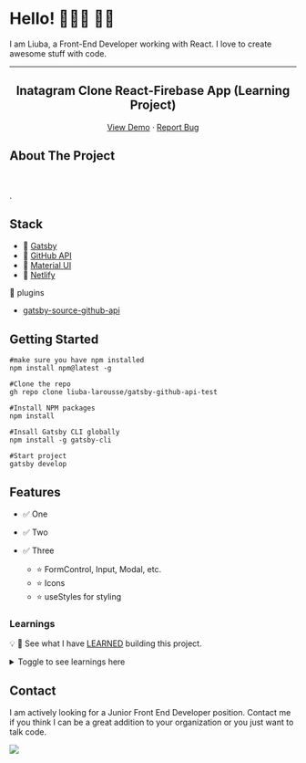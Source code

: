<!-- @format -->

# Hello! 👩🏻‍🦰 🤙🏻

I am Liuba, a Front-End Developer working with React. I love to create awesome stuff with code.

---

<p align="center">
  <h2 align="center">Inatagram Clone React-Firebase App (Learning Project)</h2>

  <p align="center">
<p align="center">
    <a href="https://instagram-clone-by-liuba.netlify.app/">View Demo</a>
    ·
     <a href="https://github.com/liuba-larousse/react-firebase-instagram-clone/issues">Report Bug</a>
</p>
  </p>
</p>

<!-- ABOUT THE PROJECT -->

## About The Project

<br>
<!-- 
![landing page](https://github.com/liuba-larousse/gatsby-github-api-test/blob/context-build/instaog1.png) -->

<!-- <div align="center">
<img src="https://res.cloudinary.com/liubalarousse/image/upload/v1623167167/for%20portfolio/hotelsearch-react-demo_nuoyne.png" width="75%" alt="landing page">
</div> -->

.

## Stack

<!-- This section should list any major frameworks that you built your project using. Leave any add-ons/plugins for the acknowledgements section. Here are a few examples. -->

- 🧱 [Gatsby](https://reactjs.org/)
- 📒 [GitHub API](https://developer.github.com/v3/)
- 🎨 [Material UI](https://material-ui.com/)
- 🚀 [Netlify](https://www.netlify.com/)

🔌 plugins

- [gatsby-source-github-api](https://www.gatsbyjs.com/plugins/gatsby-source-github-api/)

<!-- GETTING STARTED -->

## Getting Started

<!-- This is an example of how you may give instructions on setting up your project locally.
To get a local copy up and running follow these simple example steps. -->

```
#make sure you have npm installed
npm install npm@latest -g

#Clone the repo
gh repo clone liuba-larousse/gatsby-github-api-test

#Install NPM packages
npm install

#Insall Gatsby CLI globally
npm install -g gatsby-cli

#Start project
gatsby develop
```

<!-- USAGE EXAMPLES -->

<!-- ## Usage -->

<!-- Use this space to show useful examples of how a project can be used. Additional screenshots, code examples and demos work well in this space. You may also link to more resources. -->

<!-- FEATURES-->

## Features

- ✅ One
<!--
  - ⭐ useState
  - ⭐ useEffect
  - ⭐ Context -->

- ✅ Two

  <!-- - ⭐ User Authentication
  - ⭐ Firestore Database (CRUD functionality)
  - ⭐ Media Storage (upload images) -->

- ✅ Three
  - ⭐ FormControl, Input, Modal, etc.
  - ⭐ Icons
  - ⭐ useStyles for styling

<!-- LEARNINGS -->

### Learnings

💡 📖 See what I have [LEARNED](https://github.com/liuba-larousse/gatsby-github-api-test/blob/dynamic-pages/LEARNINGS.md) building this project.

<details><summary>Toggle to see learnings here</summary>

Here are some things I learned while building this website:

</details>

## Contact

I am actively looking for a Junior Front End Developer position. Contact me if you think I can be a great addition to your organization or you just want to talk code.

<a href="mailto:liubovkapitulskaya@gmail.com?"><img src="https://img.shields.io/badge/gmail-%23DD0031.svg?&style=for-the-badge&logo=gmail&logoColor=white"/></a>

<!-- ISSUES -->

<!-- CONTRIBUTING -->

<!-- ## Contributing

Contributions are what make the open source community such an amazing place to be learn, inspire, and create. Any contributions you make are **greatly appreciated**.

1. Fork the Project
2. Create your Feature Branch (`git checkout -b feature/NewFeature`)
3. Commit your Changes (`git commit -m 'Add some NewFeature'`)
4. Push to the Branch (`git push origin feature/NewFeature`)
5. Open a Pull Request -->

<!-- ACKNOWLEDGEMENTS -->

<!-- ## Acknowledgements -->
